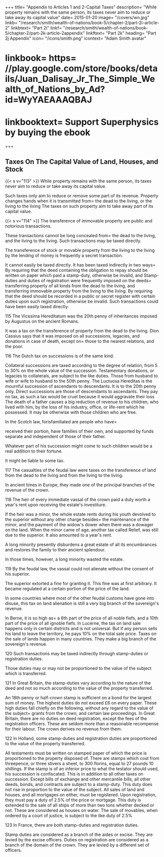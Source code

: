 +++
title=  "Appendix to Articles 1 and 2-Capital Taxes"
description=  "While property remains with the same person, its taxes never aim to reduce or take away its capital value"
date=  2015-01-20
image=  "/covers/wn.jpg"
linkb=  "/research/smith/wealth-of-nations/book-5/chapter-2/part-2i-article-2"
linkbtext=  "Part 2i"
linkf=  "/research/smith/wealth-of-nations/book-5/chapter-2/part-2k-article-2appendix"
linkftext=  "Part 2k"
heading=  "Part 2j Appendix"
icon=  "/icons/smith.png"
icontext=  "Adam Smith avatar"
# linkbook=  https= //play.google.com/store/books/details/Juan_Dalisay_Jr_The_Simple_Wealth_of_Nations_by_Ad?id=WyYAEAAAQBAJ
# linkbooktext=  Support Superphysics by buying the ebook
+++


## Taxes On The Capital Value of Land, Houses, and Stock


{{< s v="113" >}} While property remains with the same person, its taxes never aim to reduce or take away its capital value.

Such taxes only aim to reduce or remove some part of its revenue.
Property changes hands when it is transmitted from= 
the dead to the living, or
the living to the living
The taxes on such property aim to take away part of its capital value.

{{< s v="114" >}} The transference of immovable property are public and notorious transactions.

These transactions cannot be long concealed from= 
the dead to the living, and
the living to the living.
Such transactions may be taxed directly.

The transference of stock or movable property from the living to the living by the lending of money is frequently a secret transaction.

It cannot easily be taxed directly.
It has been taxed indirectly in two ways= 
By requiring that the deed containing the obligation to repay should be written on paper which paid a stamp-duty, otherwise be invalid, and
    Stamp-duties and duties of registration were frequently imposed on the deeds= 
        transferring property of all kinds from the dead to the living, and
        transferring immovable property from the living to the living.
By requiring that the deed should be recorded in a public or secret register with certain duties upon such registration, otherwise be invalid.
Such transactions could have been easily taxed directly.

115 The Vicesima Hereditatum was the 20th penny of inheritances imposed by Augustus on the ancient Romans.

It was a tax on the transference of property from the dead to the living.
Dion Cassius says that it was imposed on all successions, legacies, and donations in case of death, except on= 
those to the nearest relations, and
the poor.

116 The Dutch tax on successions is of the same kind.

Collateral successions are taxed according to the degree of relation, from 5 to 30% on the whole value of the succession.
Testamentary donations, or legacies to collaterals, are subject to the like duties.
Those from husband to wife or wife to husband to the 50th penny.
The Luctuosa Hereditas is the mournful succession of ascendants to descendants.
It is to the 20th penny only.
Direct successions are those of descendants to ascendants.
They pay no tax, as such a tax would be cruel because it would aggravate their loss
The death of a father causes a big reduction of revenue to his children, who lived with him, by the loss of his industry, office, or life-rent which he possessed.
It may be otherwise with those children who are free.

In the Scotch law, forisfamiliated are people who have= 

received their portion,
have families of their own, and
supported by funds separate and independent of those of their father.

Whatever part of his succession might come to such children would be a real addition to their fortune.

It might be liable to some tax.

117 The casualties of the feudal law were taxes on the transference of land from the dead to the living and from the living to the living.

In ancient times in Europe, they made one of the principal branches of the revenue of the crown.

118 The heir of every immediate vassal of the crown paid a duty worth a year's rent upon receiving the estate's investiture.

If the heir was a minor, the whole estate rents during his youth devolved to the superior without any other charge besides= 
the maintenance of the minor, and
the payment of the widow's dower when there was a dowager on the land.
When the minor came of age, another tax called Relief, was still due to the superior.
It also amounted to a year's rent.

A long minority presently disburdens a great estate of all its encumbrances and restores the family to their ancient splendour.

In those times, however, a long minority wasted the estate.

119 By the feudal law, the vassal could not alienate without the consent of his superior.

The superior extorted a fine for granting it.
This fine was at first arbitrary.
It became regulated at a certain portion of the price of the land.

In some countries where most of the other feudal customs have gone into disuse, this tax on land alienation is still a very big branch of the sovereign's revenue.

In Berne, it is so high as= 
a 6th part of the price of all noble fiefs, and
a 10th part of the price of all ignoble fiefs.
In Lucerne, the tax on land sale happens only in certain districts and is not universal.
But if any person sells his land to leave the territory, he pays 10% on the total sale price.
Taxes on the sale of lands happen in many countries.
They make a big branch of the sovereign's revenue.

120 Such transactions may be taxed indirectly through stamp-duties or registration duties.

Those duties may or may not be proportioned to the value of the subject which is transferred.

121 In Great Britain, the stamp-duties vary according to the nature of the deed and not so much according to the value of the property transferred.

An 18th penny or half-crown stamp is sufficient on a bond for the largest sum of money.
The highest duties do not exceed £6 on every paper.
These high duties fall chiefly on the following, without any regard to the value of the subject= 
grants from the crown, and
certain law proceedings.
In Great Britain, there are no duties on deed registration, except the fees of the registration officers.
These are seldom more than a reasonable recompense for their labour.
The crown derives no revenue from them.

122 In Holland, some stamp-duties and registration duties are proportioned to the value of the property transferred.

All testaments must be written on stamped paper of which the price is proportioned to the property disposed of.
There are stamps which cost from threepence, or three stivers a sheet, to 300 florins, equal to 27 pounds 10 shillings.
If the stamp is of an inferior price to what the testator should used, his succession is confiscated.
This is in addition to all other taxes on succession.
Except bills of exchange and other mercantile bills, all other deeds, bonds, and contracts are subject to a stamp-duty.
This duty does not rise in proportion to the value of the subject.
All sales of land and houses, and all mortgages on either, must be registered.
Upon registration, they must pay a duty of 2.5% of the price or mortgage.
This duty is extended to the sale of all ships of more than two tons whether decked or not.
These are considered as houses on water.
The sale of movables, when ordered by a court of justice, is subject to the like duty of 2.5%

123 In France, there are both stamp-duties and registration duties.

Stamp duties are considered as a branch of the aides or excise.
They are levied by the excise officers.
Duties on registration are considered as a branch of the domain of the crown.
They are levied by a different set of officers.


